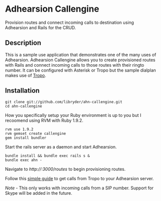 Adhearsion Callengine
====================

Provision routes and connect incoming calls to destination using Adhearsion 
and Rails for the CRUD.

Description
-----------

This is a sample use application that demonstrates one of the many uses of 
Adhearsion. Adhearsion Callengine allows you to create provisioned routes with 
Rails and connect incoming calls to those routes with their ringto number. It 
can be configured with Asterisk or Tropo but the sample dialplan makes use of 
[Tropo](http://tropo.com "Tropo"). 

Installation
-----------

    git clone git://github.com/libryder/ahn-callengine.git
    cd ahn-callengine

How you specifically setup your Ruby environment is up to you but I recoomend 
using RVM with Ruby 1.9.2. 

    rvm use 1.9.2
    rvm gemset create callengine
    gem install bundler

Start the rails server as a daemon and start Adhearsion. 

    bundle install && bundle exec rails s &
    bundle exec ahn -

Navigate to *http://<yourserver>:3000/routes* to begin provisioning routes. 

Follow this [simple guide](http://libryder.com/2011/using-tropo-to-connect-inbound-calls-to-adhearsion) to get calls from 
Tropo to your Adhearsion server. 

*Note* - This only works with incoming calls from a SIP number. Support for Skype will
be added in the future.

